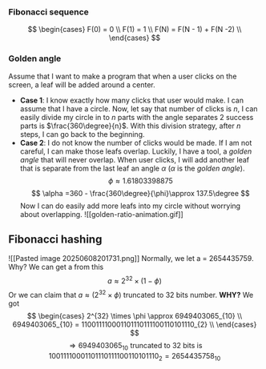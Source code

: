 ### Fibonacci sequence
$$
\begin{cases}
	F(0) = 0 \\
	F(1) = 1 \\
	F(N) = F(N - 1) + F(N -2) \\
\end{cases}
$$
### Golden angle
Assume that I want to make a program that when a user clicks on the screen, a leaf will be added around a center.
- **Case 1**: I know exactly how many clicks that user would make. I can assume that I have a circle. Now, let say that number of clicks is $n$, I can easily divide my circle in to $n$ parts with the angle separates 2 success parts is $\frac{360\degree}{n}$. With this division strategy, after $n$ steps, I can go back to the beginning.
- **Case 2**: I do not know the number of clicks would be made. If I am not careful, I can make those leafs overlap. Luckily, I have a tool, a *golden angle* that will never overlap. When user clicks, I will add another leaf that is separate from the last leaf an angle $\alpha$ ($\alpha$ is the *golden angle*).
$$
	\phi \approx1.61803398875
$$
$$
	\alpha =360 - \frac{360\degree}{\phi}\approx 137.5\degree
$$
Now I can do easily add more leafs into my circle without worrying about overlapping.
![[golden-ratio-animation.gif]]
## Fibonacci hashing
![[Pasted image 20250608201731.png]]
Normally, we let a = 2654435759. Why?
We can get a from this
$$
a \approx 2^{32} \times (1 -\phi)
$$
Or we can claim that $a \approx (2^{32} \times \phi) \text{ truncated to 32 bits number}$.
**WHY?**
We got 
$$
	\begin{cases}
		2^{32} \times \phi \approx 6949403065_{10} \\
		6949403065_{10} = 110011110001101110111100110101110_{2} \\
	\end{cases}
$$
$$
	\Rightarrow 6949403065_{10} \text { truncated to 32 bits is } 10011110001101110111100110101110_{2} = 2654435758_{10}
$$